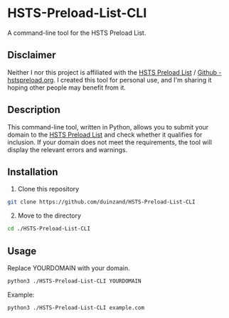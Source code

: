 # HSTS-Preload-List-CLI
A command-line tool for the HSTS Preload List.

## Disclaimer
Neither I nor this project is affiliated with the [HSTS Preload List](https://hstspreload.org/) / [Github - hstspreload.org](https://github.com/chromium/hstspreload.org). 
I created this tool for personal use, and I'm sharing it hoping other people may benefit from it.

## Description
This command-line tool, written in Python, allows you to submit your domain to the [HSTS Preload List](https://hstspreload.org/) and check whether it qualifies for inclusion. 
If your domain does not meet the requirements, the tool will display the relevant errors and warnings.

## Installation
1. Clone this repository
```bash
git clone https://github.com/duinzand/HSTS-Preload-List-CLI
```

2. Move to the directory
```bash
cd ./HSTS-Preload-List-CLI
```

## Usage
Replace YOURDOMAIN with your domain.
```bash
python3 ./HSTS-Preload-List-CLI YOURDOMAIN
```

Example: 
```bash
python3 ./HSTS-Preload-List-CLI example.com
```
